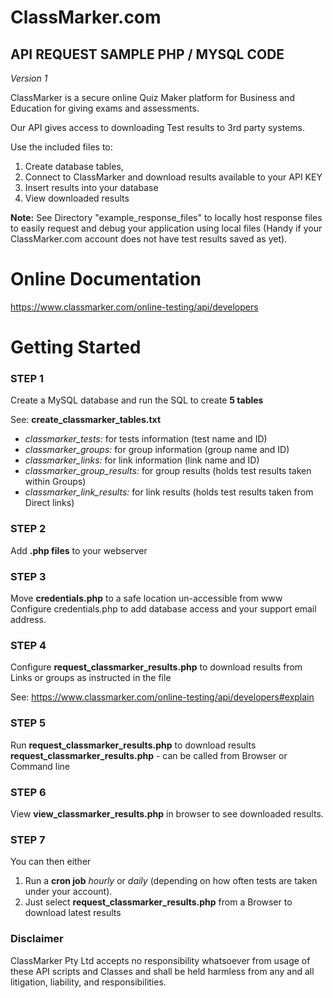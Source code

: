 
# ClassMarker.com 
## API REQUEST SAMPLE PHP / MYSQL CODE

 *Version 1*

ClassMarker is a secure online Quiz Maker platform for Business and Education for giving exams and assessments.

Our API gives access to downloading Test results to 3rd party systems.
 
 Use the included files to:
 1. Create database tables, 
 1. Connect to ClassMarker and download results available to your API KEY
 1. Insert results into your database
 1. View downloaded results

**Note:** See Directory "example_response_files" to locally host response files to easily request and debug 
your application using local files (Handy if your ClassMarker.com account does not have test results saved as yet).


# Online Documentation
https://www.classmarker.com/online-testing/api/developers



# Getting Started 
 
### STEP 1
 
 Create a MySQL database and run the SQL to create **5 tables**
 
 See: **create_classmarker_tables.txt**
 
 * *classmarker_tests:*  			for tests information (test name and ID)
 * *classmarker_groups:* 			for group information (group name and ID)
 * *classmarker_links:*  			for link information (link name and ID)
 * *classmarker_group_results:* 	for group results (holds test results taken within Groups)
 * *classmarker_link_results:*  	for link results (holds test results taken from Direct links)
 
  
### STEP 2 

 Add **.php files** to your webserver 
 
 
### STEP 3 

 Move **credentials.php** to a safe location un-accessible from www 
 Configure credentials.php to add database access and your support email address.
 

### STEP 4
 Configure **request_classmarker_results.php** to download results from Links or groups as instructed in the file
 
 See: https://www.classmarker.com/online-testing/api/developers#explain

 
### STEP 5
 Run **request_classmarker_results.php** to download results 
 **request_classmarker_results.php** - can be called from Browser or Command line
	
	
### STEP 6
 View **view_classmarker_results.php** in browser to see downloaded results.
 

### STEP 7

You can then either
1. Run a **cron job** *hourly* or *daily* (depending on how often tests are taken under your account). 
1. Just select **request_classmarker_results.php** from a Browser to download latest results



### Disclaimer  

ClassMarker Pty Ltd accepts no responsibility whatsoever from usage of these API scripts and Classes and shall be held harmless from any and all litigation, liability, and responsibilities.












